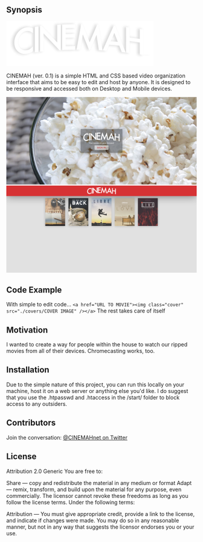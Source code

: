 ## Synopsis
![logo](https://raw.githubusercontent.com/KevDoy/CINEMAH/master/logo.png "CINEMAH logo")

CINEMAH (ver. 0.1) is a simple HTML and CSS based video organization interface that aims to be easy to edit and host by anyone. It is designed to be responsive and accessed both on Desktop and Mobile devices.

![screenshot](https://raw.githubusercontent.com/KevDoy/CINEMAH/master/screenshot2.png "CINEMAH Landing Page")
![screenshot2](https://raw.githubusercontent.com/KevDoy/CINEMAH/master/screenshot.png "CINEMAH Selection Screen")
## Code Example

With simple to edit code...
`<a href="URL TO MOVIE"><img class="cover" src="./covers/COVER IMAGE" /></a>`
The rest takes care of itself

## Motivation

I wanted to create a way for people within the house to watch our ripped movies from all of their devices. Chromecasting works, too.

## Installation

Due to the simple nature of this project, you can run this locally on your machine, host it on a web server or anything else you'd like.
I do suggest that you use the .htpasswd and .htaccess in the /start/ folder to block access to any outsiders.

## Contributors

Join the conversation:
[@CINEMAHnet on Twitter](https://www.twitter.com/CINEMAHnet)

## License
Attribution 2.0 Generic
You are free to:


Share — copy and redistribute the material in any medium or format
Adapt — remix, transform, and build upon the material
for any purpose, even commercially.
The licensor cannot revoke these freedoms as long as you follow the license terms.
Under the following terms:

Attribution — You must give appropriate credit, provide a link to the license, and indicate if changes were made. You may do so in any reasonable manner, but not in any way that suggests the licensor endorses you or your use.
